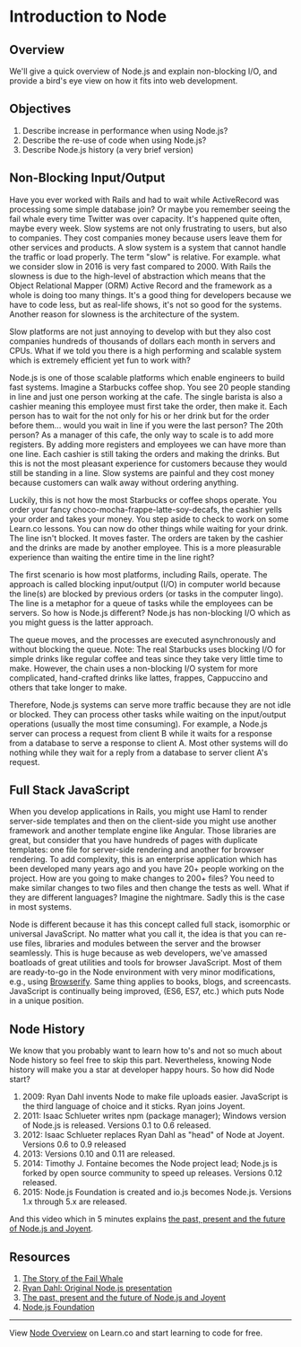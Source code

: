 # Introduction to Node

## Overview

We'll give a quick overview of Node.js and explain non-blocking I/O, and provide a bird's eye view on how it fits into web development.

## Objectives

1. Describe increase in performance when using Node.js?
1. Describe the re-use of code when using Node.js?
1. Describe Node.js history (a very brief version)

## Non-Blocking Input/Output

Have you ever worked with Rails and had to wait while ActiveRecord was processing some simple database join? Or maybe you remember seeing the fail whale every time Twitter was over capacity. It's happened quite often, maybe every week. Slow systems are not only frustrating to users, but also to companies. They cost companies money because users leave them for other services and products. A slow system is a system that cannot handle the traffic or load properly. The term "slow" is relative. For example. what we consider slow in 2016 is very fast compared to 2000. With Rails the slowness is due to the high-level of abstraction which means that the Object Relational Mapper (ORM) Active Record and the framework as a whole is doing too many things. It's a good thing for developers because we have to code less, but as real-life shows, it's not so good for the systems. Another reason for slowness is the architecture of the system.

Slow platforms are not just annoying to develop with but they also cost companies hundreds of thousands of dollars each month in servers and CPUs. What if we told you there is a high performing and scalable system which is extremely efficient yet fun to work with?

Node.js is one of those scalable platforms which enable engineers to build fast systems. Imagine a Starbucks coffee shop. You see 20 people standing in line and just one person working at the cafe. The single barista is also a cashier meaning this employee must first take the order, then make it. Each person has to wait for the not only for his or her drink but for the order before them... would you wait in line if you were the last person? The 20th person? As a manager of this cafe, the only way to scale is to add more registers. By adding more registers and employees we can have more than one line. Each cashier is still taking the orders and making the drinks. But this is not the most pleasant experience for customers because they would still be standing in a line. Slow systems are painful and they cost money because customers can walk away without ordering anything.

Luckily, this is not how the most Starbucks or coffee shops operate. You order your fancy choco-mocha-frappe-latte-soy-decafs, the cashier yells your order and takes your money. You step aside to check to work on some Learn.co lessons. You can now do other things while waiting for your drink. The line isn't blocked. It moves faster. The orders are taken by the cashier and the drinks are made by another employee. This is a more pleasurable experience than waiting the entire time in the line right?

The first scenario is how most platforms, including Rails, operate. The approach is called blocking input/output (I/O) in computer world because the line(s) are blocked by previous orders (or tasks in the computer lingo). The line is a metaphor for a queue of tasks while the employees can be servers. So how is Node.js different? Node.js has non-blocking I/O which as you might guess is the latter approach.

The queue moves, and the processes are executed asynchronously and without blocking the queue. Note: The real Starbucks uses blocking I/O for simple drinks like regular coffee and teas since they take very little time to make.  However, the chain uses a non-blocking I/O system for more complicated, hand-crafted drinks like lattes, frappes, Cappuccino and others that take longer to make.

Therefore, Node.js systems can serve more traffic because they are not idle or blocked. They can process other tasks while waiting on the input/output operations (usually the most time consuming). For example, a Node.js server can process a request from client B while it waits for a response from a database to serve a response to client A. Most other systems will do nothing while they wait for a reply from a database to server client A's request.


## Full Stack JavaScript

When you develop applications in Rails, you might use Haml to render server-side templates and then on the client-side you might use another framework and another template engine like Angular. Those libraries are great, but consider that you have hundreds of pages with duplicate templates: one file for server-side rendering and another for browser rendering. To add complexity, this is an enterprise application which has been developed many years ago and you have 20+ people working on the project. How are you going to make changes to 200+ files? You need to make similar changes to two files and then change the tests as well. What if they are different languages? Imagine the nightmare. Sadly this is the case in most systems.

Node is different because it has this concept called full stack, isomorphic or universal JavaScript. No matter what you call it, the idea is that you can re-use files, libraries and modules between the server and the browser seamlessly. This is huge because as web developers, we've amassed boatloads of great utilities and tools for browser JavaScript. Most of them are ready-to-go in the Node environment with very minor modifications, e.g., using [Browserify](http://browserify.org). Same thing applies to books, blogs, and screencasts. JavaScript is continually being improved, (ES6, ES7, etc.) which puts Node in a unique position. 

## Node History

We know that you probably want to learn how to's and not so much about Node history so feel free to skip this part. Nevertheless, knowing Node history will make you a star at developer happy hours. So how did Node start?

1. 2009: Ryan Dahl invents Node to make file uploads easier. JavaScript is the third language of choice and it sticks. Ryan joins Joyent.
2. 2011: Isaac Schlueter writes npm (package manager); Windows version of Node.js is released. Versions 0.1 to 0.6 released.
3. 2012: Isaac Schlueter replaces Ryan Dahl as "head" of Node at Joyent. Versions 0.6 to 0.9 released
4. 2013: Versions 0.10 and 0.11 are released.
4. 2014: Timothy J. Fontaine becomes the Node project lead; Node.js is forked by open source community to speed up releases. Versions 0.12 released.
5. 2015: Node.js Foundation is created and io.js becomes Node.js. Versions 1.x through 5.x are released.

And this video which in 5 minutes explains [the past, present and the future of Node.js and Joyent](https://www.youtube.com/watch?v=dWwIHRLzLew).



## Resources

1. [The Story of the Fail Whale](http://readwrite.com/2008/07/17/the_story_of_the_fail_whale)
1. [Ryan Dahl: Original Node.js presentation](https://www.youtube.com/watch?v=ztspvPYybIY)
1. [The past, present and the future of Node.js and Joyent](https://www.youtube.com/watch?v=dWwIHRLzLew)
4. [Node.js Foundation](https://nodejs.org/en/foundation)

---

<p class='util--hide'>View <a href='https://learn.co/lessons/node-overview'>Node Overview</a> on Learn.co and start learning to code for free.</p>
